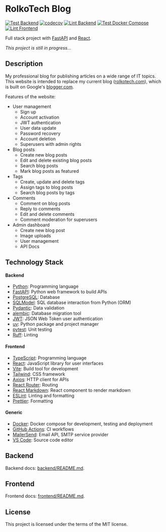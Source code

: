 # RolkoTech Blog

[![Test Backend](https://github.com/rolkotaki/rolkotech-blog/actions/workflows/test_backend.yml/badge.svg)](https://github.com/rolkotaki/rolkotech-blog/actions/workflows/test_backend.yml)
[![codecov](https://codecov.io/gh/rolkotaki/rolkotech-blog/graph/badge.svg?token=UYP0CNGWGI)](https://codecov.io/gh/rolkotaki/rolkotech-blog)
[![Lint Backend](https://github.com/rolkotaki/rolkotech-blog/actions/workflows/lint_backend.yml/badge.svg)](https://github.com/rolkotaki/rolkotech-blog/actions/workflows/lint_backend.yml)
[![Test Docker Compose](https://github.com/rolkotaki/rolkotech-blog/actions/workflows/test_docker_compose.yml/badge.svg)](https://github.com/rolkotaki/rolkotech-blog/actions/workflows/test_docker_compose.yml)
[![Lint Frontend](https://github.com/rolkotaki/rolkotech-blog/actions/workflows/lint_frontend.yml/badge.svg)](https://github.com/rolkotaki/rolkotech-blog/actions/workflows/lint_frontend.yml)

Full stack project with [FastAPI](https://fastapi.tiangolo.com/) and [React](https://react.dev/).

_This project is still in progress..._

## Description

My professional blog for publishing articles on a wide range of IT topics. This website is intended to replace my current blog ([rolkotech.com](https://rolkotech.com/)), which is built on Google's [blogger.com](https://www.blogger.com/).

Features of the website:

- User management
  - Sign up
  - Account activation
  - JWT authentication
  - User data update
  - Password recovery
  - Account deletion
  - Superusers with admin rights
- Blog posts
  - Create new blog posts
  - Edit and delete existing blog posts
  - Search blog posts
  - Mark blog posts as featured
- Tags
  - Create, update and delete tags
  - Assign tags to blog posts
  - Search blog posts by tags
- Comments
  - Comment on blog posts
  - Reply to comments
  - Edit and delete comments
  - Comment moderation for superusers
- Admin dashboard
  - Create new blog post
  - Image uploads
  - User management
  - API Docs

## Technology Stack

#### Backend

- [Python](https://www.python.org/): Programming language
- [FastAPI](https://fastapi.tiangolo.com/): Python web framework to build APIs
- [PostgreSQL](https://www.postgresql.org/): Database
- [SQLModel](https://sqlmodel.tiangolo.com/): SQL database interaction from Python (ORM)
- [Pydantic](https://docs.pydantic.dev/latest/): Data validation
- [alembic](https://alembic.sqlalchemy.org/en/latest/): Database migration tool
- [JWT](https://jwt.io/introduction): JSON Web Token user authentication
- [uv](https://docs.astral.sh/uv/): Python package and project manager
- [pytest](https://docs.pytest.org/en/stable/): Unit testing
- [Ruff](https://docs.astral.sh/ruff/linter/): Linting

#### Frontend

- [TypeScript](https://www.typescriptlang.org/): Programming language
- [React](https://react.dev/): JavaScript library for user interfaces
- [Vite](https://vite.dev/): Build tool for development
- [Tailwind](https://tailwindcss.com/): CSS framework
- [Axios](https://axios-http.com/): HTTP client for APIs
- [React Router](https://reactrouter.com/): Routing
- [React Markdown](https://www.npmjs.com/package/react-markdown): React component to render markdown
- [ESLint](https://eslint.org/): Linting and formatting
- [Prettier](https://prettier.io/): Formatting

#### Generic

- [Docker](https://www.docker.com/): Docker compose for development, testing and deployment
- [GitHub Actions](https://docs.github.com/en/actions): CI workflows
- [MailerSend](https://www.mailersend.com/): Email API, SMTP service provider
- [VS Code](https://code.visualstudio.com/): Source code editor

## Backend

Backend docs: [backend/README.md](./backend/README.md).

## Frontend

Frontend docs: [frontend/README.md](./frontend/README.md).

## License

This project is licensed under the terms of the MIT license.
